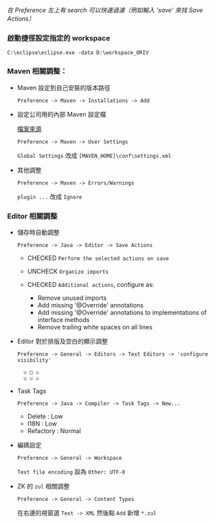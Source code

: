 *在 Preference 左上有 search 可以快速過濾（例如輸入 'save' 來找 Save Actions）*


### 啟動捷徑設定指定的 workspace

```
C:\eclipse\eclipse.exe -data D:\workspace_ORIV
```


### Maven 相關調整：

- Maven 設定到自己安裝的版本路徑

	`Preference -> Maven -> Installations -> Add`

- 設定公司用的內部 Maven 設定檔
  
  [檔案來源](https://github.com/DatacomRD/Forum/blob/master/MavenSettings.xml)
  
  `Preference -> Maven -> User Settings`
  
	`Global Settings` 改成 `[MAVEN_HOME]\conf\settings.xml`

- 其他調整

  `Preference -> Maven -> Errors/Warnings `
  
	`plugin ...` 改成 `Ignore`
	

### Editor 相關調整	

- 儲存時自動調整
  
	`Preference -> Java -> Editor -> Save Actions`
	- CHECKED `Perform the selected actions on save`
	- UNCHECK `Organize imports`
	- CHECKED `Additional actions`, configure as:
  
		- Remove unused imports
		- Add missing '@Override' annotations
		- Add missing '@Override' annotations to implementations of interface methods
		- Remove trailing white spaces on all lines


- Editor 對於排版及空白的顯示調整

	`Preference -> General -> Editors -> Text Editors -> 'configure visibility'`
  
  ```
	☑ □ ☑
	☑ ☑ ☑
  ```
	
- Task Tags

	`Preference -> Java -> Compiler -> Task Tags -> New...`
  
	- Delete : Low
	- I18N : Low
	- Refactory : Normal

- 編碼設定

	`Preference -> General -> Workspace`
  
	`Text file encoding` 設為 `Other: UTF-8`
	
- ZK 的 `zul` 相關調整

	`Preference -> General -> Content Types`
	
	在右邊的視窗選 `Text -> XML` 然後點 `Add` 新增 `*.zul`
  
